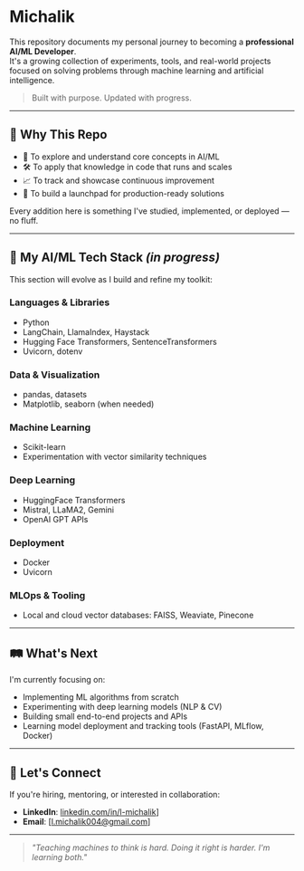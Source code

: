 # Michalik

This repository documents my personal journey to becoming a **professional AI/ML Developer**.  
It's a growing collection of experiments, tools, and real-world projects focused on solving problems through machine learning and artificial intelligence.

> Built with purpose. Updated with progress.

---

## 🎯 Why This Repo

- 🧠 To explore and understand core concepts in AI/ML  
- 🛠️ To apply that knowledge in code that runs and scales  
- 📈 To track and showcase continuous improvement  
- 🚀 To build a launchpad for production-ready solutions  

Every addition here is something I've studied, implemented, or deployed — no fluff.

---

## 🧱 My AI/ML Tech Stack *(in progress)*

This section will evolve as I build and refine my toolkit:

### Languages & Libraries
- Python  
- LangChain, LlamaIndex, Haystack  
- Hugging Face Transformers, SentenceTransformers  
- Uvicorn, dotenv  

### Data & Visualization
- pandas, datasets  
- Matplotlib, seaborn (when needed)  

### Machine Learning
- Scikit-learn 
- Experimentation with vector similarity techniques  

### Deep Learning
- HuggingFace Transformers  
- Mistral, LLaMA2, Gemini  
- OpenAI GPT APIs  

### Deployment
- Docker  
- Uvicorn  

### MLOps & Tooling
- Local and cloud vector databases: FAISS, Weaviate, Pinecone  

---

## 🛤️ What's Next

I'm currently focusing on:
- Implementing ML algorithms from scratch  
- Experimenting with deep learning models (NLP & CV)  
- Building small end-to-end projects and APIs  
- Learning model deployment and tracking tools (FastAPI, MLflow, Docker)

---

## 🤝 Let's Connect

If you're hiring, mentoring, or interested in collaboration:

- **LinkedIn**: [linkedin.com/in/l-michalik](https://www.linkedin.com/in/l-michalik/)]
- **Email**: [l.michalik004@gmail.com]

---

> *"Teaching machines to think is hard. Doing it right is harder. I'm learning both."*
